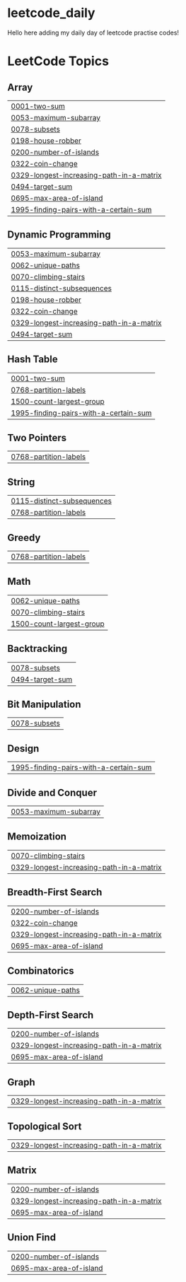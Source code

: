 # leetcode_daily

Hello here adding my daily day of leetcode practise codes!

<!---LeetCode Topics Start-->
# LeetCode Topics
## Array
|  |
| ------- |
| [0001-two-sum](https://github.com/TamizhSelvan14/leetcode_daily/tree/master/0001-two-sum) |
| [0053-maximum-subarray](https://github.com/TamizhSelvan14/leetcode_daily/tree/master/0053-maximum-subarray) |
| [0078-subsets](https://github.com/TamizhSelvan14/leetcode_daily/tree/master/0078-subsets) |
| [0198-house-robber](https://github.com/TamizhSelvan14/leetcode_daily/tree/master/0198-house-robber) |
| [0200-number-of-islands](https://github.com/TamizhSelvan14/leetcode_daily/tree/master/0200-number-of-islands) |
| [0322-coin-change](https://github.com/TamizhSelvan14/leetcode_daily/tree/master/0322-coin-change) |
| [0329-longest-increasing-path-in-a-matrix](https://github.com/TamizhSelvan14/leetcode_daily/tree/master/0329-longest-increasing-path-in-a-matrix) |
| [0494-target-sum](https://github.com/TamizhSelvan14/leetcode_daily/tree/master/0494-target-sum) |
| [0695-max-area-of-island](https://github.com/TamizhSelvan14/leetcode_daily/tree/master/0695-max-area-of-island) |
| [1995-finding-pairs-with-a-certain-sum](https://github.com/TamizhSelvan14/leetcode_daily/tree/master/1995-finding-pairs-with-a-certain-sum) |
## Dynamic Programming
|  |
| ------- |
| [0053-maximum-subarray](https://github.com/TamizhSelvan14/leetcode_daily/tree/master/0053-maximum-subarray) |
| [0062-unique-paths](https://github.com/TamizhSelvan14/leetcode_daily/tree/master/0062-unique-paths) |
| [0070-climbing-stairs](https://github.com/TamizhSelvan14/leetcode_daily/tree/master/0070-climbing-stairs) |
| [0115-distinct-subsequences](https://github.com/TamizhSelvan14/leetcode_daily/tree/master/0115-distinct-subsequences) |
| [0198-house-robber](https://github.com/TamizhSelvan14/leetcode_daily/tree/master/0198-house-robber) |
| [0322-coin-change](https://github.com/TamizhSelvan14/leetcode_daily/tree/master/0322-coin-change) |
| [0329-longest-increasing-path-in-a-matrix](https://github.com/TamizhSelvan14/leetcode_daily/tree/master/0329-longest-increasing-path-in-a-matrix) |
| [0494-target-sum](https://github.com/TamizhSelvan14/leetcode_daily/tree/master/0494-target-sum) |
## Hash Table
|  |
| ------- |
| [0001-two-sum](https://github.com/TamizhSelvan14/leetcode_daily/tree/master/0001-two-sum) |
| [0768-partition-labels](https://github.com/TamizhSelvan14/leetcode_daily/tree/master/0768-partition-labels) |
| [1500-count-largest-group](https://github.com/TamizhSelvan14/leetcode_daily/tree/master/1500-count-largest-group) |
| [1995-finding-pairs-with-a-certain-sum](https://github.com/TamizhSelvan14/leetcode_daily/tree/master/1995-finding-pairs-with-a-certain-sum) |
## Two Pointers
|  |
| ------- |
| [0768-partition-labels](https://github.com/TamizhSelvan14/leetcode_daily/tree/master/0768-partition-labels) |
## String
|  |
| ------- |
| [0115-distinct-subsequences](https://github.com/TamizhSelvan14/leetcode_daily/tree/master/0115-distinct-subsequences) |
| [0768-partition-labels](https://github.com/TamizhSelvan14/leetcode_daily/tree/master/0768-partition-labels) |
## Greedy
|  |
| ------- |
| [0768-partition-labels](https://github.com/TamizhSelvan14/leetcode_daily/tree/master/0768-partition-labels) |
## Math
|  |
| ------- |
| [0062-unique-paths](https://github.com/TamizhSelvan14/leetcode_daily/tree/master/0062-unique-paths) |
| [0070-climbing-stairs](https://github.com/TamizhSelvan14/leetcode_daily/tree/master/0070-climbing-stairs) |
| [1500-count-largest-group](https://github.com/TamizhSelvan14/leetcode_daily/tree/master/1500-count-largest-group) |
## Backtracking
|  |
| ------- |
| [0078-subsets](https://github.com/TamizhSelvan14/leetcode_daily/tree/master/0078-subsets) |
| [0494-target-sum](https://github.com/TamizhSelvan14/leetcode_daily/tree/master/0494-target-sum) |
## Bit Manipulation
|  |
| ------- |
| [0078-subsets](https://github.com/TamizhSelvan14/leetcode_daily/tree/master/0078-subsets) |
## Design
|  |
| ------- |
| [1995-finding-pairs-with-a-certain-sum](https://github.com/TamizhSelvan14/leetcode_daily/tree/master/1995-finding-pairs-with-a-certain-sum) |
## Divide and Conquer
|  |
| ------- |
| [0053-maximum-subarray](https://github.com/TamizhSelvan14/leetcode_daily/tree/master/0053-maximum-subarray) |
## Memoization
|  |
| ------- |
| [0070-climbing-stairs](https://github.com/TamizhSelvan14/leetcode_daily/tree/master/0070-climbing-stairs) |
| [0329-longest-increasing-path-in-a-matrix](https://github.com/TamizhSelvan14/leetcode_daily/tree/master/0329-longest-increasing-path-in-a-matrix) |
## Breadth-First Search
|  |
| ------- |
| [0200-number-of-islands](https://github.com/TamizhSelvan14/leetcode_daily/tree/master/0200-number-of-islands) |
| [0322-coin-change](https://github.com/TamizhSelvan14/leetcode_daily/tree/master/0322-coin-change) |
| [0329-longest-increasing-path-in-a-matrix](https://github.com/TamizhSelvan14/leetcode_daily/tree/master/0329-longest-increasing-path-in-a-matrix) |
| [0695-max-area-of-island](https://github.com/TamizhSelvan14/leetcode_daily/tree/master/0695-max-area-of-island) |
## Combinatorics
|  |
| ------- |
| [0062-unique-paths](https://github.com/TamizhSelvan14/leetcode_daily/tree/master/0062-unique-paths) |
## Depth-First Search
|  |
| ------- |
| [0200-number-of-islands](https://github.com/TamizhSelvan14/leetcode_daily/tree/master/0200-number-of-islands) |
| [0329-longest-increasing-path-in-a-matrix](https://github.com/TamizhSelvan14/leetcode_daily/tree/master/0329-longest-increasing-path-in-a-matrix) |
| [0695-max-area-of-island](https://github.com/TamizhSelvan14/leetcode_daily/tree/master/0695-max-area-of-island) |
## Graph
|  |
| ------- |
| [0329-longest-increasing-path-in-a-matrix](https://github.com/TamizhSelvan14/leetcode_daily/tree/master/0329-longest-increasing-path-in-a-matrix) |
## Topological Sort
|  |
| ------- |
| [0329-longest-increasing-path-in-a-matrix](https://github.com/TamizhSelvan14/leetcode_daily/tree/master/0329-longest-increasing-path-in-a-matrix) |
## Matrix
|  |
| ------- |
| [0200-number-of-islands](https://github.com/TamizhSelvan14/leetcode_daily/tree/master/0200-number-of-islands) |
| [0329-longest-increasing-path-in-a-matrix](https://github.com/TamizhSelvan14/leetcode_daily/tree/master/0329-longest-increasing-path-in-a-matrix) |
| [0695-max-area-of-island](https://github.com/TamizhSelvan14/leetcode_daily/tree/master/0695-max-area-of-island) |
## Union Find
|  |
| ------- |
| [0200-number-of-islands](https://github.com/TamizhSelvan14/leetcode_daily/tree/master/0200-number-of-islands) |
| [0695-max-area-of-island](https://github.com/TamizhSelvan14/leetcode_daily/tree/master/0695-max-area-of-island) |
<!---LeetCode Topics End-->